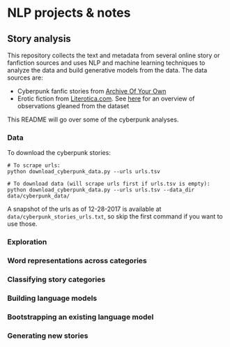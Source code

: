 # NLP projects & notes

## Story analysis

This repository collects the text and metadata from several online story or fanfiction sources and uses NLP and machine learning techniques to analyze the data and build generative models from the data. The data sources are:  

* Cyberpunk fanfic stories from [Archive Of Your Own](https://archiveofourown.org/tags/Cyberpunk)
* Erotic fiction from [Literotica.com](https://www.literotica.com). See [here](https://github.com/morganecf/nlp/blob/master/literotica.md) for an overview of observations gleaned from the dataset

This README will go over some of the cyberpunk analyses. 

### Data
To download the cyberpunk stories: 

```
# To scrape urls:
python download_cyberpunk_data.py --urls urls.tsv

# To download data (will scrape urls first if urls.tsv is empty):
python download_cyberpunk_data.py --urls urls.tsv --data_dir data/cyberpunk_data/
```  
A snapshot of the urls as of 12-28-2017 is available at `data/cyberpunk_stories_urls.txt`, so skip the first command if you want to use those.  

### Exploration  

### Word representations across categories

### Classifying story categories

### Building language models

### Bootstrapping an existing language model

### Generating new stories
